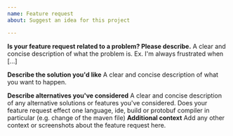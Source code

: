 ```yaml
---
name: Feature request
about: Suggest an idea for this project

---
```


**Is your feature request related to a problem? Please describe.**
A clear and concise description of what the problem is. Ex. I'm always frustrated when [...]

**Describe the solution you'd like**
A clear and concise description of what you want to happen.

**Describe alternatives you've considered**
A clear and concise description of any alternative solutions or features you've considered. Does your feature request effect one language, ide, build or protobuf compiler in particular (e.g. change of the maven file)
**Additional context**
Add any other context or screenshots about the feature request here.
